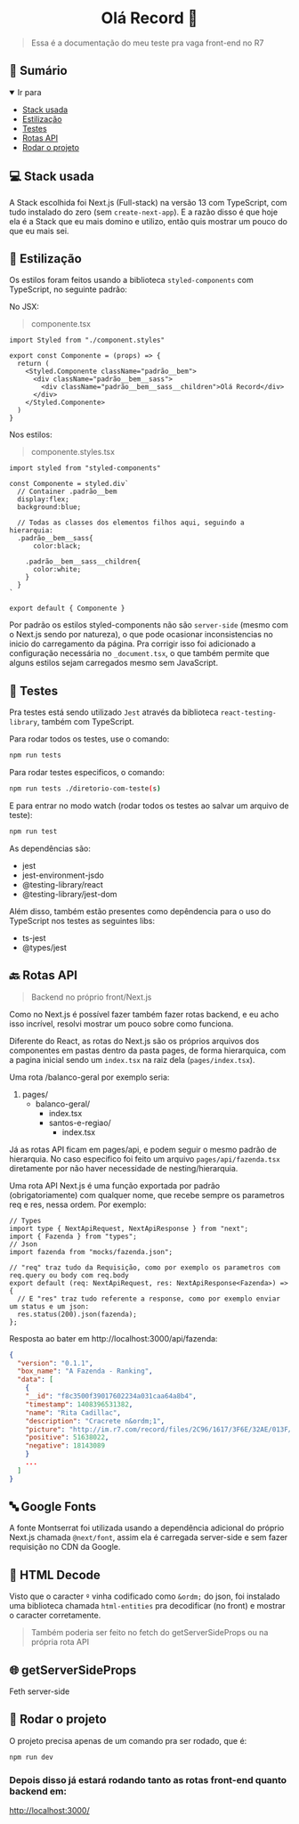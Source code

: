 <h1 align="center">Olá Record 👋</h1>

> Essa é a documentação do meu teste pra vaga front-end no R7

## 📌 Sumário

<details open>
<summary>Ir para</summary>

- [Stack usada](#stack-usada)
- [Estilização](#estilização)
- [Testes](#testes)
- [Rotas API](#rotas-api)
- [Rodar o projeto](#-rodar-o-projeto)

</details>

## 💻 Stack usada

A Stack escolhida foi Next.js (Full-stack) na versão 13 com TypeScript, com tudo instalado do zero (sem `create-next-app`). E a razão disso é que hoje ela é a Stack que eu mais domino e utilizo, então quis mostrar um pouco do que eu mais sei.

## 🧥 Estilização

Os estilos foram feitos usando a biblioteca `styled-components` com TypeScript, no seguinte padrão:

No JSX:

> componente.tsx

```JSX
import Styled from "./component.styles"

export const Componente = (props) => {
  return (
    <Styled.Componente className="padrão__bem">
      <div className="padrão__bem__sass">
        <div className="padrão__bem__sass__children">Olá Record</div>
      </div>
    </Styled.Componente>
  )
}
```

Nos estilos:

> componente.styles.tsx

```JSX
import styled from "styled-components"

const Componente = styled.div`
  // Container .padrão__bem
  display:flex;
  background:blue;

  // Todas as classes dos elementos filhos aqui, seguindo a hierarquia:
  .padrão__bem__sass{
      color:black;

    .padrão__bem__sass__children{
      color:white;
    }
  }
`

export default { Componente }
```

Por padrão os estilos styled-components não são `server-side` (mesmo com o Next.js sendo por natureza), o que pode ocasionar inconsistencias no inicio do carregamento da página. Pra corrigir isso foi adicionado a configuração necessária no `_document.tsx`, o que também permite que alguns estilos sejam carregados mesmo sem JavaScript.

## 🚦 Testes

Pra testes está sendo utilizado `Jest` através da biblioteca `react-testing-library`, também com TypeScript.

Para rodar todos os testes, use o comando:

```sh
npm run tests
```

Para rodar testes especificos, o comando:

```sh
npm run tests ./diretorio-com-teste(s)
```

E para entrar no modo watch (rodar todos os testes ao salvar um arquivo de teste):

```sh
npm run test
```

As dependências são:

- jest
- jest-environment-jsdo
- @testing-library/react
- @testing-library/jest-dom

Além disso, também estão presentes como depêndencia para o uso do TypeScript nos testes as seguintes libs:

- ts-jest
- @types/jest

## 🔙 Rotas API

> Backend no próprio front/Next.js

Como no Next.js é possível fazer também fazer rotas backend, e eu acho isso incrível, resolvi mostrar um pouco sobre como funciona.

Diferente do React, as rotas do Next.js são os próprios arquivos dos componentes em pastas dentro da pasta pages, de forma hierarquica, com a pagina inicial sendo um `index.tsx` na raiz dela (`pages/index.tsx`).

Uma rota /balanco-geral por exemplo seria:

1. pages/
   - balanco-geral/
     - index.tsx
     - santos-e-regiao/
       - index.tsx

Já as rotas API ficam em pages/api, e podem seguir o mesmo padrão de hierarquia. No caso especifico foi feito um arquivo `pages/api/fazenda.tsx` diretamente por não haver necessidade de nesting/hierarquia.

Uma rota API Next.js é uma função exportada por padrão (obrigatoriamente) com qualquer nome, que recebe sempre os parametros req e res, nessa ordem. Por exemplo:

```TS
// Types
import type { NextApiRequest, NextApiResponse } from "next";
import { Fazenda } from "types";
// Json
import fazenda from "mocks/fazenda.json";

// "req" traz tudo da Requisição, como por exemplo os parametros com req.query ou body com req.body
export default (req: NextApiRequest, res: NextApiResponse<Fazenda>) => {
  // E "res" traz tudo referente a response, como por exemplo enviar um status e um json:
  res.status(200).json(fazenda);
};
```

Resposta ao bater em http://localhost:3000/api/fazenda:

```JSON
{
  "version": "0.1.1",
  "box_name": "A Fazenda - Ranking",
  "data": [
    {
    "__id": "f8c3500f39017602234a031caa64a8b4",
    "timestamp": 1408396531382,
    "name": "Rita Cadillac",
    "description": "Cracrete n&ordm;1",
    "picture": "http://im.r7.com/record/files/2C96/1617/3F6E/32AE/013F/72F9/AD72/3CE1/RitaCadillac1.jpg",
    "positive": 51638022,
    "negative": 18143089
    }
    ...
  ]
}
```

## 🔤 Google Fonts

A fonte Montserrat foi utilizada usando a dependência adicional do próprio Next.js chamada `@next/font`, assim ela é carregada server-side e sem fazer requisição no CDN da Google.

## 🔧 HTML Decode

Visto que o caracter `º` vinha codificado como `&ordm;` do json, foi instalado uma biblioteca chamada `html-entities` pra decodificar (no front) e mostrar o caracter corretamente.

> Também poderia ser feito no fetch do getServerSideProps ou na própria rota API

## 🌐 getServerSideProps

Feth server-side

## 🚀 Rodar o projeto

O projeto precisa apenas de um comando pra ser rodado, que é:

```sh
npm run dev
```

### Depois disso já estará rodando tanto as rotas front-end quanto backend em:

[http://localhost:3000/](http://localhost:3000/)
